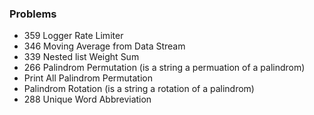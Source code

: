 ### Problems 

-   359  Logger Rate Limiter
-   346  Moving Average from Data Stream
-   339  Nested list Weight Sum
-   266  Palindrom Permutation (is a string a permuation of a palindrom)
  - Print All Palindrom Permutation
  - Palindrom Rotation (is a string a rotation of a palindrom)
-   288	 Unique Word Abbreviation
